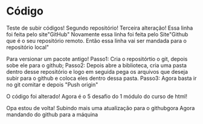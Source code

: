 # Código
 Teste de subir códigos!
 Segundo repositório!
 Terceira alteração!
 Essa linha foi feita pelo site"GitHub"
 Novamente essa linha foi feita pelo Site"Github que é o seu repositório remoto. Então essa linha vai ser mandada para o repositório local"

Para versionar um pacote antigo! Passo1: Cria o repositórtio o git, depois sobe ele para o github;
Passo2: Depois abre a biblioteca, cria uma pasta dentro desse repositório e logo em seguida pega os arquivos que deseja subir para o github e coloca eles dentro dessa pasta.
Passo3: Agora basta ir no git comitar e depois "Push origin"

O código foi alterado! Agora é o 5 desafio do 1 módulo do curso de html!

Opa estou de volta! Subindo mais uma atualização para o githubgora 
Agora mandando do github para a máquina


 
